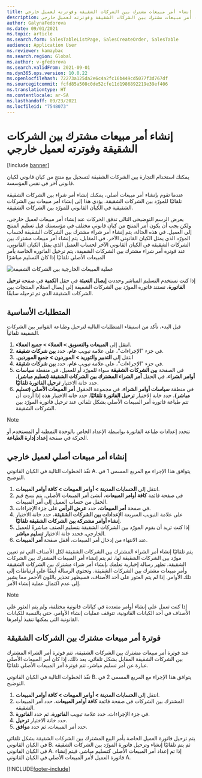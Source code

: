 ```yaml
---
title: إنشاء أمر مبيعات مشترك بين الشركات الشقيقة وفوترته لعميل خارجي
description: يشرح هذا الموضوع كيفية إنشاء أمر مبيعات مشترك بين الشركات الشقيقة وفوترته لعميل خارجي
author: GalynaFedorova
ms.date: 09/01/2021
ms.topic: article
ms.search.form: SalesTableListPage, SalesCreateOrder, SalesTable
audience: Application User
ms.reviewer: kamaybac
ms.search.region: Global
ms.author: v-gfedorova
ms.search.validFrom: 2021-09-01
ms.dyn365.ops.version: 10.0.22
ms.openlocfilehash: 72273a125da2e6c4a2fc16b449cd5077f3d767df
ms.sourcegitcommit: fcfd85a508c0de52cfe11d1986892219e39ef406
ms.translationtype: HT
ms.contentlocale: ar-SA
ms.lasthandoff: 09/23/2021
ms.locfileid: "7548073"
---
```

# <a name="create-and-invoice-an-intercompany-sales-order-for-an-external-customer"></a>إنشاء أمر مبيعات مشترك بين الشركات الشقيقة وفوترته لعميل خارجي

[!include [banner](../../includes/banner.md)]

يمكنك استخدام التجارة بين الشركات الشقيقة لتسجيل بيع منتج من كيان قانوني لكيان قانوني آخر في نفس المؤسسة.

عندما تقوم بإنشاء أمر مبيعات أصلي، يمكنك إنشاء أمر شراء بين الشركات الشقيقة تلقائيًا للمورّد بين الشركات الشقيقة. يؤدي هذا إلى إنشاء أمر مبيعات بين الشركات الشقيقية في الكيان القانوني للمورّد بين الشركات الشقيقة.

يعرض الرسم التوضيحي التالي تدفق الحركات عند إنشاء أمر مبيعات لعميل خارجي، ولكن يجب أن يكون أمر المنتج من كيان قانوني مختلف في مؤسستك قبل تسليم المنتج إلى العميل. في هذه الحالة، يتم إنشاء أمر شراء مشترك بين الشركات الشقيقة لحساب المورّد الذي يمثل الكيان القانوني الآخر. في المقابل، يتم إنشاء أمر مبيعات مشترك بين الشركات الشقيقة في الكيان القانوني الآخر لحساب العميل الذي يمثل الكيان القانوني. عند فوترة أمر شراء مشترك بين الشركات الشقيقة، يتم ترحيل الفاتورة الخاصة بأمر المبيعات الأصلي تلقائيًا إذا كان التسليم مباشرًا

![عملية المبيعات الخارجية بين الشركات الشقيقة](media/intercompanyexternalsalesprocess.png)

إذا كنت تستخدم التسليم المباشر وحددت **إيصال التعبئة** في حقل **الكمية** في صفحة **ترحيل الفاتورة**، تستند فاتورة المورّد بين الشركات الشقيقة إلى إيصال استلام المنتجات بين الشركات الشقيقة الذي تم ترحيله سابقًا.

## <a name="prerequisites"></a>المتطلبات الأساسية

قبل البدء، تأكد من استيفاء المتطلبات التالية لترحيل وطباعة الفواتير بين الشركات الشقيقة تلقائياً.

1. انتقل إلى **المبيعات والتسويق \> العملاء \> جميع العملاء‬**.
1. في جزء "الإجراءات"، على علامة تبويب **عام**، حدد **بين شركات شقيقة**.
1. انتقل إلى ‏‫**التدبير والتوريد \> الموردون \> جميع الموردين**.
1. في جزء "الإجراءات"، على علامة تبويب **عام**، حدد **بين شركات شقيقة**.
1. في الصفحة **بين الشركات الشقيقة** سواء للمورّد أو للعميل، في منقطة **سياسات أوامر الشراء**، في الحقل **أمر الشراء المشترك بين الشركات الشقيقة (تسليم مباشر)**، حدد خانة الاختيار **ترحيل الفاتورة تلقائيًا**.
1. في منطقة **سياسات أوامر الشراء**، في مجموعة الحقول **أمر المبيعات الأصلي (تسليم مباشر)**، حدد خانة الاختيار **ترحيل الفاتورة تلقائيًا**. حدد خانة الاختيار هذه إذا أردت أن تتم طباعة فاتورة أمر المبيعات الأصلي بشكل تلقائي عند ترحيل فاتورة المورّد بين الشركات الشقيقة.

> [!NOTE]
> تتحدد إعدادات طباعة الفاتورة بواسطة الإعداد الخاص بالوحدة النمطية أو المستخدم أو الحركة في صفحة **إعداد إدارة الطباعة**.

## <a name="create-an-original-sales-order-for-an-external-customer"></a>إنشاء أمر مبيعات أصلي لعميل خارجي

نفّذ الخطوات التالية في الكيان القانوني A. يتوافق هذا الإجراء مع المربع المسمى 1 في التوضيح.

1. انتقل إلى **الحسابات المدينة \> أوامر المبيعات‬ \> كافة أوامر المبيعات**.
1. في صفحة قائمة **كافة أوامر المبيعات**، أنشئ أمر المبيعات الأصلي. يتم نسخ قيم الحقل من حساب العميل إلى أمر المبيعات.
1. في صفحة **أمر المبيعات**، حدد **عرض الرأس‬** على جزء الإجراءات.
1. على علامة التبويب السريعة **الإعدادات بين الشركات الشقيقة**، حدد خانة الاختيار **إنشاء أوامر مشتركة بين الشركات الشقيقة تلقائيًا**.
1. إذا كنت تريد أن يقوم المورّد بين الشركات الشقيقة بتسليم الصنف مباشرةً للعميل الخارجي، فحدد خانة الاختيار **تسليم مباشر**.
1. عند الانتهاء من إدخال أمر المبيعات، أقفل صفحة **أمر المبيعات**.

يتم تلقائيًا إنشاء أمر الشراء المشترك بين الشركات الشقيقة لكل الأصناف التي تم تعيين مورّد بين الشركات الشقيقة لها، ثم يتم إنشاء أمر المبيعات المشترك بين الشركات الشقيقة. تظهر رسالة إخبارية تعلمك بإنشاء أمر شراء مشترك بين الشركات الشقيقة وأمر مبيعات مشترك بين الشركات الشقيقة. وتحتوي الرسالة أيضًا على ارتباطات إلى تلك الأوامر. إذا لم يتم العثور على أحد الأصناف، فسيظهر تحذير باللون الأحمر مما يشير إلى عدم اكتمال عملية إنشاء الأمر.

> [!NOTE]
> إذا كنت تعمل على إنشاء أوامر متعددة في كيانات قانونية مختلفة، ولم يتم العثور على الأصناف في أحد الكيانات القانونية، تتوقف عمليات إنشاء الأوامر، حتى بالنسبة للكيانات القانونية التي يمكنها تنفيذ أوامرها.

## <a name="invoice-an-intercompany-sales-order"></a>فوترة أمر مبيعات مشترك بين الشركات الشقيقة

عند فوترة أمر مبيعات مشترك بين الشركات الشقيقة، تتم فوترة أمر الشراء المشترك بين الشركات الشقيقة المقابل بشكل تلقائي. بعد ذلك، إذا كان أمر المبيعات الأصلي عبارة عن أمر تسليم مباشر، تتم فوترة أمر المبيعات الأصلي تلقائيًا.

نفّذ الخطوات التالية في الكيان القانوني B. يتوافق هذا الإجراء مع المربع المسمى 2 في التوضيح.

1. انتقل إلى **الحسابات المدينة \> أوامر المبيعات‬ \> كافة أوامر المبيعات**.
1. في صفحة قائمة **كافة أوامر المبيعات**، حدد أمر المبيعات‏‎ المشترك بين الشركات الشقيقة.
1. في جزء الإجراءات، حدد علامة تبويب **الفاتورة‬**، ثم حدد **الفاتورة**.
1. حدد خانة الاختيار **ترحيل**.
1. حدد أمر المبيعات، ثم حدد **موافق**.

يتم ترحيل فاتورة العميل الخاصة بأمر البيع المشترك بين الشركات الشقيقة بشكل تلقائي في الكيان القانوني B. ثم يتم تلقائيًا إنشاء وترحيل فاتورة المورّد بين الشركات الشقيقة في الكيان القانوني A. إذا تم إعداد أمر المبيعات الأصلي كتسليم مباشر، فيتم إنشاء فاتورة العميل لأمر المبيعات الأصلي في الكيان القانوني A.

[!INCLUDE[footer-include](../../includes/footer-banner.md)]
